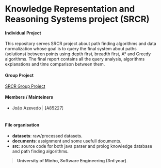 # Knowledge Representation and Reasoning Systems project (SRCR)
#### Individual Project

This repository serves SRCR project about path finding algorithms and data normalization whose goal is to query the final system about paths (solutions) between points using depth first, breadth first, A* and Greedy algorithms. The final report contains all the query analysis, algorithms explanations and time comparison between them.

#### Group Project

[SRCR Group Project](hgithub.com/devzizu/SRCR-Project-2020)

#### Members / Mainteiners 

- João Azevedo    | [A85227]
#
#### File organisation

- **datasets**: raw/processed datasets.
- **documents**: assignment and some usefull documents.
- **src**: source code for both java parser and prolog knowledge database and path finding algorithms.

>**University of Minho, Software Engineering (3rd year)**.
